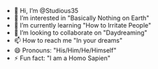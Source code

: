 - 👋 Hi, I’m @Studious35
- 👀 I’m interested in "Basically Nothing on Earth"
- 🌱 I’m currently learning "How to Irritate People"
- 💞️ I’m looking to collaborate on "Daydreaming"
- 📫 How to reach me "In your dreams"
- 😄 Pronouns: "His/Him/He/Himself"
- ⚡ Fun fact: "I am a Homo Sapien"

<!---
Studious35/Studious35 is a ✨ special ✨ repository because its `README.md` (this file) appears on your GitHub profile.
You can click the Preview link to take a look at your changes.
--->
